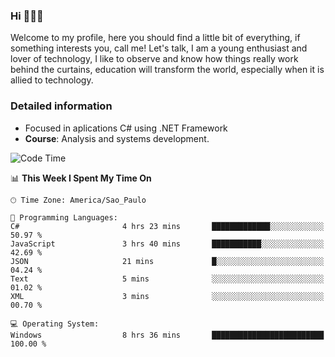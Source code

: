 


### Hi 🙋🏽‍♂️

Welcome to my profile, here you should find a little bit of everything, if something interests you, call me! Let's talk,
I am a young enthusiast and lover of technology, I like to observe and know how things really work behind the curtains, 
education will transform the world, especially when it is allied to technology.

### Detailed information
* Focused in aplications C# using .NET Framework
* **Course**: Analysis and systems development.

<!--START_SECTION:waka-->
![Code Time](http://img.shields.io/badge/Code%20Time-367%20hrs%205%20mins-blue)

📊 **This Week I Spent My Time On** 

```text
🕑︎ Time Zone: America/Sao_Paulo

💬 Programming Languages: 
C#                       4 hrs 23 mins       █████████████░░░░░░░░░░░░   50.97 % 
JavaScript               3 hrs 40 mins       ███████████░░░░░░░░░░░░░░   42.69 % 
JSON                     21 mins             █░░░░░░░░░░░░░░░░░░░░░░░░   04.24 % 
Text                     5 mins              ░░░░░░░░░░░░░░░░░░░░░░░░░   01.02 % 
XML                      3 mins              ░░░░░░░░░░░░░░░░░░░░░░░░░   00.70 % 

💻 Operating System: 
Windows                  8 hrs 36 mins       █████████████████████████   100.00 % 
```


<!--END_SECTION:waka-->


